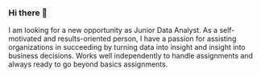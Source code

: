 ### Hi there 👋
I am looking for a new opportunity as Junior Data Analyst. As a self-motivated and results-oriented person, I have a passion for assisting organizations in succeeding by turning data into insight and insight into business decisions. Works well independently to handle assignments and always ready to go beyond basics assignments.
